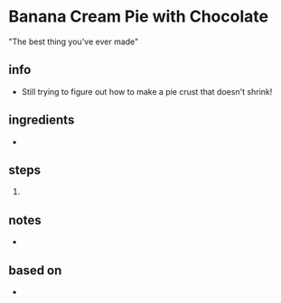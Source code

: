 # Banana Cream Pie with Chocolate
"The best thing you've ever made"

## info  
* Still trying to figure out how to make a pie crust that doesn't shrink!

## ingredients
* 

## steps  
1. 

## notes  
* 

## based on  
* 

